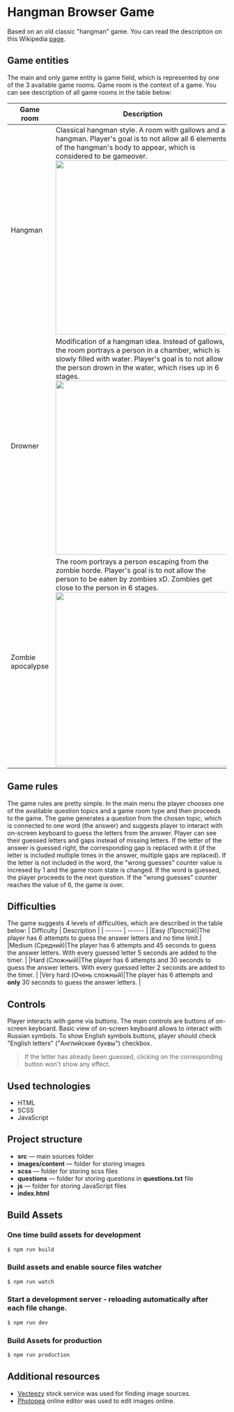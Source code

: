 
# Hangman Browser Game

Based on an old classic "hangman" game. You can read the description on this Wikipedia [page].
## Game entities
The main and only game entity is game field, which is represented by one of the 3 available game rooms. Game room is the context of a game. You can see description of all game rooms in the table below:

| Game room | Description |
| ------ | ------ |
| Hangman | Classical hangman style. A room with gallows and a hangman. Player's goal is to not allow all 6 elements of the hangman's body to appear, which is considered to be gameover.<br><img src="https://user-images.githubusercontent.com/70659948/160475491-e569b011-06cc-4802-b2af-0df2fce300a3.JPG" width="400"/>|
| Drowner | Modification of a hangman idea. Instead of gallows, the room portrays a person in a chamber, which is slowly filled with water. Player's goal is to not allow the person drown in the water, which rises up in 6 stages. <br><img src="https://user-images.githubusercontent.com/70659948/160476165-ee155d3b-ad50-42b9-9a0a-f07cbb158abd.JPG" width="400"/>|
| Zombie apocalypse | The room portrays a person escaping from the zombie horde. Player's goal is to not allow the person to be eaten by zombies xD. Zombies get close to the person in 6 stages. <br> <img src="https://user-images.githubusercontent.com/70659948/160476163-d13b80a3-6b65-4f67-93ca-e71863da51a8.JPG" width="400"/>|
## Game rules
The game rules are pretty simple. In the main menu the player chooses one of the avalilable question topics and a game room type and then proceeds to the game. The game generates a question from the chosen topic, which is connected to one word (the answer) and suggests player to interact with on-screen keyboard to guess the letters from the answer. Player can see their guessed letters and gaps instead of missing letters. If the letter of the answer is guessed right, the corresponding gap is replaced with it (if the letter is included multiple times in the answer, multiple gaps are replaced). If the letter is not included in the word, the "wrong guesses" counter value is incresed by 1 and the game room state is changed. If the word is guessed, the player proceeds to the next question. If the "wrong guesses" counter reaches the value of 6, the game is over.
## Difficulties
The game suggests 4 levels of difficulties, which are described in the table below:
| Difficulty | Description |
| ------ | ------ |
|Easy (Простой)|The player has 6 attempts to guess the answer letters and no time limit.|
|Medium (Средний)|The player has 6 attempts and 45 seconds to guess the answer letters. With every guessed letter 5 seconds are added to the timer. |
|Hard (Сложный)|The player has 6 attempts and 30 seconds to guess the answer letters. With every guessed letter 2 seconds are added to the timer. |
|Very hard (Очень сложный)|The player has 6 attempts and **only** 30 seconds to guess the answer letters. |
## Controls
Player interacts with game via buttons. The main controls are buttons of on-screen keyboard. Basic view of on-screen keyboard allows to interact with Russian symbols. To show English symbols buttons, player should check "English letters" ("Английские буквы") checkbox. 
>If the letter has already been guessed, clicking on the corresponding button won't show any effect.
## Used technologies
* HTML
* SCSS
* JavaScript
## Project structure
* **src** — main sources folder
* **images/content** — folder for storing images
* **scss** — folder for storing scss files
* **questions** — folder for storing questions in **questions.txt** file
* **js** — folder for storing JavaScript files
* **index.html**
## Build Assets

### One time build assets for development

```sh
$ npm run build
```

### Build assets and enable source files watcher

```sh
$ npm run watch
```

### Start a development server - reloading automatically after each file change.

```sh
$ npm run dev
```

### Build Assets for production

```sh
$ npm run production
```
## Additional resources
* [Vecteezy](https://www.vecteezy.com/) stock service was used for finding image sources.
* [Photopea](https://www.photopea.com/) online editor was used to edit images online.

[page]: <https://en.wikipedia.org/wiki/Hangman_(game)>

